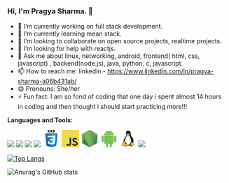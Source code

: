 ### Hi, I'm Pragya Sharma. 👋

- 🔭 I’m currently working on full stack development.
- 🌱 I’m currently learning mean stack.
- 👯 I’m looking to collaborate on open source projects, realtime projects.
- 🤔 I’m looking for help with reactjs.
- 💬 Ask me about linux, networking, android, frontend( html, css, javascript) , backend(node.js), java, python, c, javascript.
- 📫 How to reach me: linkedin - https://www.linkedin.com/in/pragya-sharma-a06b431ab/
- 😄 Pronouns: She/her
- ⚡ Fun fact: I am so fond of coding that one day i spent almost 14 hours in coding and then thought i should start practicing more!!!

**Languages and Tools:**  

<code><img height="40" src="https://www.google.com/url?sa=i&url=https%3A%2F%2Fwww.pngwing.com%2Fen%2Ffree-png-nayne&psig=AOvVaw0-LPlL9Q5ICJ6hXVBQcYsS&ust=1631856401697000&source=images&cd=vfe&ved=0CAsQjRxqFwoTCKjwiIDhgvMCFQAAAAAdAAAAABAD"></code>
<code><img height="40" src="https://www.google.com/url?sa=i&url=https%3A%2F%2Fwww.pngegg.com%2Fen%2Fpng-byoxw&psig=AOvVaw1LWx12A_ikVpZSJHqZnAS3&ust=1631856433689000&source=images&cd=vfe&ved=0CAsQjRxqFwoTCICWwYvhgvMCFQAAAAAdAAAAABAP"></code>
<code><img height="40" src="https://www.google.com/url?sa=i&url=https%3A%2F%2Fwww.quora.com%2FWhat-does-the-Python-logo-stand-for&psig=AOvVaw1PCMj09di2Wp3th6_aN-8p&ust=1631856472603000&source=images&cd=vfe&ved=0CAsQjRxqFwoTCJCNkKXhgvMCFQAAAAAdAAAAABAD"></code>
<code><img height="40" src="https://play.google.com/store/apps/details?id=com.codeliber.html&hl=en&gl=US"></code>
<code><img height="40" src="https://raw.githubusercontent.com/github/explore/80688e429a7d4ef2fca1e82350fe8e3517d3494d/topics/css/css.png"></code>
<code><img height="40" src="https://raw.githubusercontent.com/github/explore/80688e429a7d4ef2fca1e82350fe8e3517d3494d/topics/javascript/javascript.png"></code>
<code><img height="40" src="https://raw.githubusercontent.com/github/explore/80688e429a7d4ef2fca1e82350fe8e3517d3494d/topics/nodejs/nodejs.png"></code>
<code><img height="40" src="https://raw.githubusercontent.com/github/explore/80688e429a7d4ef2fca1e82350fe8e3517d3494d/topics/android/android.png"></code>
<code><img height="40" src="https://raw.githubusercontent.com/github/explore/80688e429a7d4ef2fca1e82350fe8e3517d3494d/topics/linux/linux.png"></code>
<code><img height="40" src="https://www.google.com/imgres?imgurl=https%3A%2F%2Fcdn4.vectorstock.com%2Fi%2Fthumb-large%2F36%2F43%2Fnetwork-vector-1593643.jpg&imgrefurl=https%3A%2F%2Fwww.vectorstock.com%2Froyalty-free-vectors%2Fcomputer-network-vectors&tbnid=zm-KFLb9s1pA3M&vet=12ahUKEwia8ebM4YLzAhVKtWMGHaHqATQQMygGegUIARDTAQ..i&docid=PReCueXRiPDTjM&w=238&h=250&q=computer%20network%20logo&ved=2ahUKEwia8ebM4YLzAhVKtWMGHaHqATQQMygGegUIARDTAQ"></code>

[![Top Langs](https://github-readme-stats.vercel.app/api/top-langs/?username=pragya-sharma11)](https://github.com/anuraghazra/github-readme-stats)

![Anurag's GitHub stats](https://github-readme-stats.vercel.app/api?username=pragya-sharma11&theme=tokyonight&show_icons=true)



